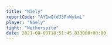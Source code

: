 ```yaml
---
title: "Näely"
reportCode: "AY1wQfdJ3FnWykmL"
player: "Näely"
fight: "Netherspite"
date: 2021-08-09T18:51:45.833000+00:00
---
```

